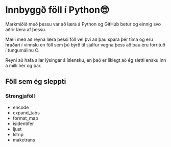# Innbyggð föll í Python😎

Markmiðið með þessu var að læra á Python og GitHub betur og einnig svo aðrir læra af þessu.

Mæli með að reyna læra þessi föll vel því að þau spara þér tíma og eru hraðari í vinnslu en föll sem þú býrð til sjálfur vegna þess að þau eru forrituð í tungumálinu C.

Reyni að hafa allar lýsingar á íslensku, en það er líklegt að ég sletti ensku inn á milli hér og þar.


## Föll sem ég sleppti
### Strengjaföll
* encode
* expand_tabs
* format_map
* isidentifer
* ljust
* lstrip
* maketrans

